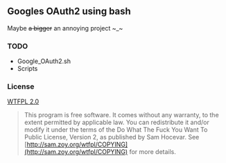 ## Googles OAuth2 using bash ##

Maybe <del>a bigger</del> an annoying project ~_~

### TODO ###

* Google_OAuth2.sh
* Scripts

### License ###

[WTFPL 2.0](http://sam.zoy.org/wtfpl/)

> This program is free software. It comes without any warranty, to
> the extent permitted by applicable law. You can redistribute it
> and/or modify it under the terms of the Do What The Fuck You Want
> To Public License, Version 2, as published by Sam Hocevar. See
> [http://sam.zoy.org/wtfpl/COPYING](http://sam.zoy.org/wtfpl/COPYING) for more details.
